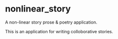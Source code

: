 nonlinear_story
===============

A non-linear story prose &amp; poetry application.

This is an application for writing colloborative stories.
